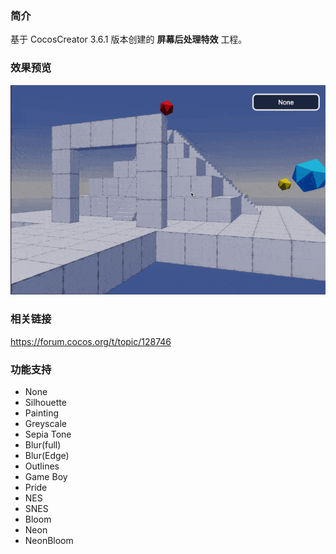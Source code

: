 ### 简介
基于 CocosCreator 3.6.1 版本创建的 **屏幕后处理特效** 工程。

### 效果预览
![image](../../../gif/202210/2022101001.gif)

### 相关链接 
https://forum.cocos.org/t/topic/128746

### 功能支持
- None
- Silhouette
- Painting
- Greyscale
- Sepia Tone
- Blur(full)
- Blur(Edge)
- Outlines
- Game Boy
- Pride
- NES
- SNES
- Bloom
- Neon
- NeonBloom
